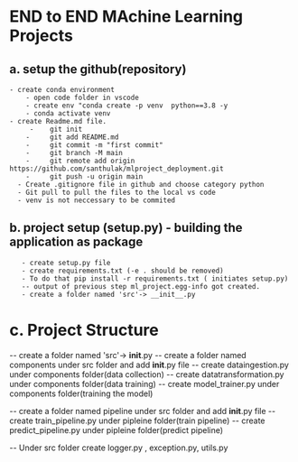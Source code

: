 # END to END MAchine Learning Projects



## a. setup the github(repository)
    - create conda environment
		- open code folder in vscode
		- create env "conda create -p venv  python==3.8 -y
		- conda activate venv
    - create Readme.md file.
         -    git init
        -     git add README.md
        -     git commit -m "first commit"
        -     git branch -M main
        -     git remote add origin https://github.com/santhulak/mlproject_deployment.git
        -     git push -u origin main
      - Create .gitignore file in github and choose category python
      - Git pull to pull the files to the local vs code
      - venv is not neccessary to be commited
 ## b. project setup (setup.py) - building the application as package
       - create setup.py file
       - create requirements.txt (-e . should be removed)
       - To do that pip install -r requirements.txt ( initiates setup.py)
       -- output of previous step ml_project.egg-info got created.
       - create a folder named 'src'-> __init__.py
       
              
# c. Project Structure

-- create a folder named 'src'-> __init__.py
-- create a folder named components under src folder and add __init__.py file
-- create dataingestion.py under components folder(data collection)
-- create datatransformation.py under components folder(data training)
-- create model_trainer.py under components folder(training the model)

-- create a folder named pipeline under src folder and add __init__.py file
-- create train_pipeline.py under pipleine folder(train pipeline)
-- create predict_pipeline.py under pipleine folder(predict pipeline)


-- Under src folder create logger.py , exception.py, utils.py
